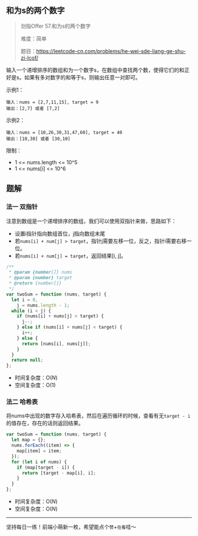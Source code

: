 ## 和为s的两个数字

> 剑指Offer 57.和为s的两个数字
>
> 难度：简单
>
> 题目：https://leetcode-cn.com/problems/he-wei-sde-liang-ge-shu-zi-lcof/

输入一个递增排序的数组和为一个数字s，在数组中查找两个数，使得它们的和正好是s。如果有多对数字的和等于s，则输出任意一对即可。

示例1：

```
输入：nums = [2,7,11,15], target = 9
输出：[2,7] 或者 [7,2]
```

示例2：

```
输入：nums = [10,26,30,31,47,60], target = 40
输出：[10,30] 或者 [30,10]
```

限制：

- 1 <= nums.length <= 10^5
- 1 <= nums[i] <= 10^6

## 题解

### 法一 双指针

注意到数组是一个递增排序的数组，我们可以使用双指针来做，思路如下：

- 设置i指针指向数组首位，j指向数组末尾
- 若`nums[i] + num[j] > target`，指针j需要左移一位，反之，指针i需要右移一位。
- 若`nums[i] + num[j] = target`，返回结果[i, j]。

```javascript
/**
 * @param {number[]} nums
 * @param {number} target
 * @return {number[]}
 */
var twoSum = function (nums, target) {
  let i = 0,
    j = nums.length - 1;
  while (i < j) {
    if (nums[i] + nums[j] > target) {
      j--;
    } else if (nums[i] + nums[j] < target) {
      i++;
    } else {
      return [nums[i], nums[j]];
    }
  }
  return null;
};
```

- 时间复杂度：O($N$)
- 空间复杂度：O($1$)

### 法二 哈希表

将nums中出现的数字存入哈希表，然后在遍历循环的时候，查看有无`target - i`的值存在，存在的话则返回结果。

```javascript
var twoSum = function (nums, target) {
  let map = {};
  nums.forEach((item) => {
    map[item] = item;
  });
  for (let i of nums) {
    if (map[target - i]) {
      return [target - map[i], i];
    }
  }
};
```

- 时间复杂度：O($N$)
- 空间复杂度：O($N$)

****

坚持每日一练！前端小萌新一枚，希望能点个`赞`+`在看`哇～
